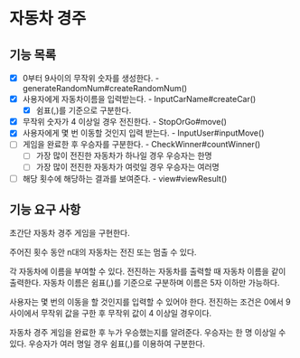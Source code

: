 # 자동차 경주

## 기능 목록

-[x] 0부터 9사이의 무작위 숫자를 생성한다. - generateRandomNum#createRandomNum()
-[x] 사용자에게 자동차이름을 입력받는다. - InputCarName#createCar()
    -[x] 쉼표(,)를 기준으로 구분한다.
-[x] 무작위 숫자가 4 이상일 경우 전진한다. - StopOrGo#move()
-[x] 사용자에게 몇 번 이동할 것인지 입력 받는다. - InputUser#inputMove()
-[ ] 게임을 완료한 후 우승자를 구분한다. - CheckWinner#countWinner()
    - [ ] 가장 많이 전진한 자동차가 하나일 경우 우승자는 한명
    - [ ] 가장 많이 전진한 자동차가 여럿일 경우 우승자는 여러명
-[ ] 해당 횟수에 해당하는 결과를 보여준다. - view#viewResult()

## 기능 요구 사항

초간단 자동차 경주 게임을 구현한다.

주어진 횟수 동안 n대의 자동차는 전진 또는 멈출 수 있다.

각 자동차에 이름을 부여할 수 있다.
전진하는 자동차를 출력할 때 자동차 이름을 같이 출력한다.
자동차 이름은 쉼표(,)를 기준으로 구분하며 이름은 5자 이하만 가능하다.

사용자는 몇 번의 이동을 할 것인지를 입력할 수 있어야 한다.
전진하는 조건은 0에서 9 사이에서 무작위 값을 구한 후 무작위 값이 4 이상일 경우이다.

자동차 경주 게임을 완료한 후 누가 우승했는지를 알려준다. 우승자는 한 명 이상일 수 있다.
우승자가 여러 명일 경우 쉼표(,)를 이용하여 구분한다.